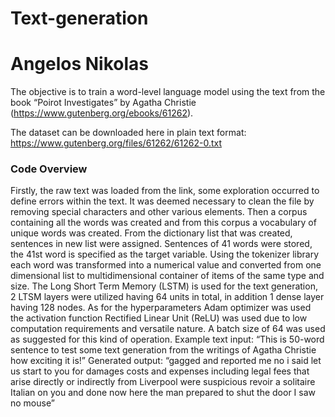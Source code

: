 # Text-generation

# Angelos Nikolas 

The objective is to train a word-level language model using the text from the book “Poirot
Investigates” by Agatha Christie (https://www.gutenberg.org/ebooks/61262).

The dataset can be downloaded here in plain text format:
https://www.gutenberg.org/files/61262/61262-0.txt

### Code Overview
Firstly, the raw text was loaded from the link, some exploration occurred to define errors within the text. It was deemed necessary to clean the file by removing special characters and other various elements. Then a corpus containing all the words was created and from this corpus a vocabulary of unique words was created. From the dictionary list that was created, sentences in new list were assigned. Sentences of 41 words were stored, the 41st word is specified as the target variable. Using the tokenizer library each word was transformed into a numerical value and converted from one dimensional list to multidimensional container of items of the same type and size. The Long Short Term Memory (LSTM) is used for the text generation, 2 LTSM layers were utilized having 64 units in total, in addition 1 dense layer having 128 nodes. As for the hyperparameters Adam optimizer was used the activation function Rectified Linear Unit (ReLU) was used due to low computation requirements and versatile nature. A batch size of 64 was used as suggested for this kind of operation.
Example text input: “This is 50-word sentence to test some text generation from the writings of Agatha Christie how exciting it is!”
Generated output: “gagged and reported me no i said let us start to you for damages costs and expenses including legal fees that arise directly or indirectly from Liverpool were suspicious revoir a solitaire Italian on you and done now here the man prepared to shut the door I saw no mouse”
